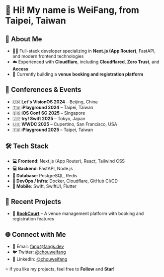 # 👋 Hi! My name is WeiFang, from Taipei, Taiwan

## 🚀 About Me
- 🧑‍💻 Full-stack developer specializing in **Next.js (App Router)**, FastAPI, and modern frontend technologies  
- ☁️ Experienced with **Cloudflare**, including **Cloudflared**, **Zero Trust**, and **Access**  
- 🎯 Currently building a **venue booking and registration platform**  

## 🎤 Conferences & Events
- 🇨🇳 **Let's VisionOS 2024** – Beijing, China  
- 🇹🇼 **iPlayground 2024** – Taipei, Taiwan  
- 🇸🇬 **iOS Conf SG 2025** – Singapore  
- 🇯🇵 **try! Swift 2025** – Tokyo, Japan  
- 🇺🇸 **WWDC 2025** – Cupertino, San Francisco, USA  
- 🇹🇼 **iPlayground 2025** – Taipei, Taiwan  

## 🛠 Tech Stack
- **:computer: Frontend**: Next.js (App Router), React, Tailwind CSS  
- **:computer: Backend**: FastAPI, Node.js  
- **:floppy_disk: Database**: PostgreSQL, Redis  
- **🤖 DevOps / Infra**: Docker, Cloudflare, GitHub CI/CD  
- **:iphone: Mobile**: Swift, SwiftUI, Flutter  

## 📌 Recent Projects
- :pushpin: **[BookCourt](https://www.bookcourt.tw)** – A venue management platform with booking and registration features  

## 🌐 Connect with Me
- 📧 Email: fang@fangs.dev  
- 🐦 Twitter: [@chouweifang](https://x.com/chouweifang)  
- 💼 LinkedIn: [@chouweifang](https://www.linkedin.com/in/chouweifang/)  

⭐️ If you like my projects, feel free to **Follow** and **Star**!
